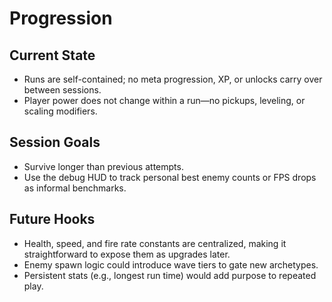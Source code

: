 # Progression

## Current State
- Runs are self-contained; no meta progression, XP, or unlocks carry over between sessions.
- Player power does not change within a run—no pickups, leveling, or scaling modifiers.

## Session Goals
- Survive longer than previous attempts.
- Use the debug HUD to track personal best enemy counts or FPS drops as informal benchmarks.

## Future Hooks
- Health, speed, and fire rate constants are centralized, making it straightforward to expose them as upgrades later.
- Enemy spawn logic could introduce wave tiers to gate new archetypes.
- Persistent stats (e.g., longest run time) would add purpose to repeated play.
